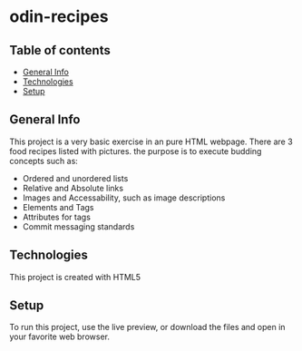 # odin-recipes

## Table of contents
* [General Info](#general-info)
* [Technologies](#technologies)
* [Setup](#setup)

## General Info
This project is a very basic exercise in an pure HTML webpage. There are 3 food recipes listed with pictures. the purpose is to execute budding concepts such as:

* Ordered and unordered lists
* Relative and Absolute links
* Images and Accessability, such as image descriptions 
* Elements and Tags
* Attributes for tags
* Commit messaging standards

## Technologies
This project is created with HTML5

## Setup
To run this project, use the live preview, or download the files and open in your favorite web browser.